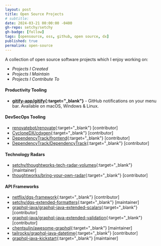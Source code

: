 ```yaml
---
layout: post
title: Open Source Projects
# subtitle: 
date: 2024-03-21 00:00:00 -0400
gh-repo: setchy/setchy
gh-badge: [follow]
tags: [opensource, oss, github, open source, dx]
published: true
permalink: open-source
---
```


A collection of open source software projects which I enjoy working on:

- <span class="fas fa-lightbulb" style="color:orange;"></span>  *Projects I Created*
- <span class="fas fa-crown" style="color:green;"></span> *Projects I Maintain*
- <span class="fas fa-hands-helping" style="color:teal;"></span> *Projects I Contribute To*


#### Productivity Tooling

- <span class="fas fa-crown" style="color:green;"></span><span class="icon github"></span>**[gitify-app/gitify](https://github.com//gitify-app/gitify){:target="\_blank"}** - GitHub notifications on your menu bar. Available on macOS, Windows & Linux.

#### DevSecOps Tooling

- <span class="icon github"></span>[renovatebot/renovate](https://github.com/renovatebot/renovate){:target="\_blank"} [contributor]
- <span class="icon github"></span>[CycloneDX/cdxgen](https://github.com/CycloneDX/cdxgen){:target="\_blank"} [contributor]
- <span class="icon github"></span>[DependencyTrack/frontend](https://github.com/DependencyTrack/frontend){:target="\_blank"} [contributor]
- <span class="icon github"></span>[DependencyTrack/DependencyTrack](https://github.com/DependencyTrack/DependencyTrack){:target="\_blank"} [contributor]

#### Technology Radars

- <span class="icon github"></span>[setchy/thoughtworks-tech-radar-volumes](https://github.com/setchy/thoughtworks-tech-radar-volumes){:target="\_blank"} [maintainer]
- <span class="icon github"></span>[thoughtworks/bring-your-own-radar](https://github.com/thoughtworks/build-your-own-radar){:target="\_blank"} [contributor]

#### API Frameworks

- <span class="icon github"></span>[netflix/dgs-framework](https://github.com/Netflix/dgs-framework){:target="\_blank"} [contributor]
- <span class="icon github"></span>[setchy/dgs-extended-formatters](https://github.com/setchy/dgs-extended-formatters){:target="\_blank"} [maintainer]
- <span class="icon github"></span>[graphql-java/graphql-java-extended-scalars](https://github.com/graphql-java/graphql-java-extended-scalars){:target="\_blank"} [contributor]
- <span class="icon github"></span>[graphql-java/graphql-java-extended-validation](https://github.com/graphql-java/graphql-java-extended-scalars){:target="\_blank"} [contributor]
- <span class="icon github"></span>[chentsulin/awesome-graphql](https://github.com/chentsulin/awesome-graphql){:target="\_blank"} [maintainer]
- <span class="icon github"></span>[tailrocks/graphql-java-datetime](https://github.com/tailrocks/graphql-java-datetime){:target="\_blank"} [contributor]
- <span class="icon github"></span>[graphql-java-kickstart](https://github.com/graphql-java-kickstart){:target="\_blank"} [maintainer]
